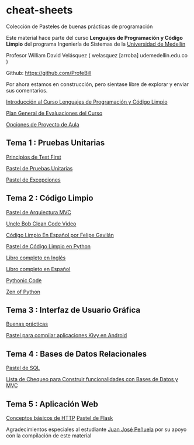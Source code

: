 # cheat-sheets
Colección de Pasteles de buenas prácticas de programación

Este material hace parte del curso **Lenguajes de Programación y Código Limpio**
del programa Ingeniería de Sistemas de la [Universidad de Medellín](https://www.udem.edu.co)

Profesor William David Velásquez ( welasquez [arroba] udemedellin.edu.co )

Github: https://github.com/ProfeBill

Por ahora estamos en construcción, pero sientase libre de explorar y enviar sus comentarios. 

[Introducción al Curso Lenguajes de Programación y Código Limpio](intro.md)

[Plan General de Evaluaciones del Curso](eval.md)

[Opciones de Proyecto de Aula](projects.md)

## Tema 1 : Pruebas Unitarias

[Principios de Test First](test_first.md)

[Pastel de Pruebas Unitarias](unit_testing.md)

[Pastel de Excepciones](exception.md)

## Tema 2 : Código Limpio

[Pastel de Arquiectura MVC](mvc.md)

[Uncle Bob Clean Code Video](https://youtu.be/7EmboKQH8lM)

[Código Limpio En Español por Felipe Gavilán](https://youtu.be/f5mgLVstU1I?list=PL0kIvpOlieSPI2p6VAy8EdCY6dZNgyi8V)

[Pastel de Código Limpio en Python](clean_code.md)

[Libro completo en Inglés](https://github.com/media-lib/prog_lib/blob/master/general/Robert%20Martin%20-%20Clean%20Code.pdf)

[Libro completo en Español](https://doku.pub/documents/martin-robert-c-codigo-limpiopdf-7l5r53vv7zqk)

[Pythonic Code](https://www.codementor.io/blog/pythonic-code-6yxqdoktzt)

[Zen of Python](https://elpythonista.com/zen-de-python)


## Tema 3 : Interfaz de Usuario Gráfica

[Buenas prácticas](gui.md)

[Pastel para compilar aplicaciones Kivy en Android](kivy.md)

## Tema 4 : Bases de Datos Relacionales

[Pastel de SQL](sql.md)

[Lista de Chequeo para Construir funcionalidades con Bases de Datos y MVC](mvc-checklist.md)

## Tema 5 : Aplicación Web

[Conceptos básicos de HTTP](http.md)
[Pastel de Flask](flask.md)


Agradecimientos especiales al estudiante [Juan José Peñuela](https://github.com/jpenuela420) por su apoyo con la compilación de este material
